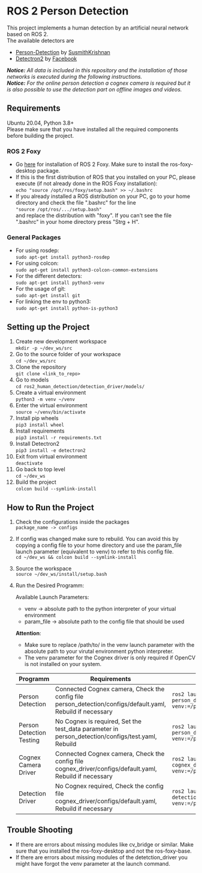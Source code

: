 # ROS 2 Person Detection #

This project implements a human detection by an artificial neural network based on ROS 2.  
The available detectors are

* [Person-Detection](https://github.com/SusmithKrishnan/person-detection) by [SusmithKrishnan](https://github.com/SusmithKrishnan)
* [Detectron2](https://github.com/facebookresearch/detectron2) by [Facebook](https://github.com/facebookresearch)

*__Notice:__ All data is included in this repository and the installation of those networks is executed during the following instructions.*  
*__Notice:__ For the online person detection a cognex camera is required but it is also possible to use the detection part on offline images and videos.*

## Requirements ##

Ubuntu 20.04, Python 3.8+  
Please make sure that you have installed all the required components before building the project.

### ROS 2 Foxy ###

* Go [here](https://index.ros.org/doc/ros2/Installation/Foxy/Linux-Install-Debians/) for installation of ROS 2 Foxy. Make sure to install the ros-foxy-desktop package.  
* If this is the first distribution of ROS that you installed on your PC, please execute (if not already done in the ROS Foxy installation):  
`echo "source /opt/ros/foxy/setup.bash" >> ~/.bashrc`  
* If you already installed a ROS distribution on your PC, go to your home directory and check the file ".bashrc" for the line  
`"source /opt/ros/.../setup.bash"`  
and replace the distribution with "foxy". If you can't see the file ".bashrc" in your home directory press "Strg + H".


### General Packages ###

* For using rosdep:  
`sudo apt-get install python3-rosdep`
* For using colcon:  
`sudo apt-get install python3-colcon-common-extensions`
* For the different detectors:  
`sudo apt-get install python3-venv`
* For the usage of git:  
`sudo apt-get install git`
* For linking the env to python3:  
`sudo apt-get install python-is-python3`


## Setting up the Project ##

1. Create new development workspace  
`mkdir -p ~/dev_ws/src`
2. Go to the source folder of your workspace  
`cd ~/dev_ws/src`
3. Clone the repository  
`git clone <link_to_repo>`
4. Go to models  
`cd ros2_human_detection/detection_driver/models/`
5. Create a virtual environment  
`python3 -m venv ~/venv`
6. Enter the virtual environment  
`source ~/venv/bin/activate`
7. Install pip wheels  
`pip3 install wheel`
8. Install requirements  
`pip3 install -r requirements.txt`
9. Install Detectron2  
`pip3 install -e detectron2`
10. Exit from virtual environment  
`deactivate`
11. Go back to top level  
`cd ~/dev_ws`
12. Build the project  
`colcon build --symlink-install`


## How to Run the Project ##

1. Check the configurations inside the packages  
`package_name -> configs`
2. If config was changed make sure to rebuild. You can avoid this by copying a config file to your home directory and use the param_file launch parameter (equivalent to venv) to refer to this config file.  
`cd ~/dev_ws && colcon build --symlink-install`
3. Source the workspace  
`source ~/dev_ws/install/setup.bash`
4. Run the Desired Programm:  

    Available Launch Parameters:
    
    * venv -> absolute path to the python interpreter of your virtual environment
    * param_file -> absolute path to the config file that should be used
    
    **Attention**:
    
    * Make sure to replace /path/to/ in the venv launch parameter with the absolute path to your virutal environment python interpreter.  
    * The venv parameter for the Cognex driver is only required if OpenCV is not installed on your system.

    Programm                 | Requirements                                                                                               | Command
    ---                      | ---                                                                                                        | ---
    Person Detection         | Connected Cognex camera, Check the config file person_detection/configs/default.yaml, Rebuild if necessary | `ros2 launch person_detection person_detection.launch.py venv:=/path/to/venv/bin/python`
    Person Detection Testing | No Cognex is required, Set the test_data parameter in person_detection/configs/test.yaml, Rebuild          | `ros2 launch person_detection person_detection_test.launch.py venv:=/path/to/venv/bin/python`
    Cognex Camera Driver     | Connected Cognex camera, Check the config file cognex_driver/configs/default.yaml, Rebuild if necessary    | `ros2 launch cognex_driver cognex_driver.launch.py venv:=/path/to/venv/bin/python`
    Detection Driver         | No Cognex required, Check the config file cognex_driver/configs/default.yaml, Rebuild if necessary         | `ros2 launch detection_driver detection_driver.launch.py venv:=/path/to/venv/bin/python`


## Trouble Shooting ##

* If there are errors about missing modules like cv_bridge or similar. Make sure that you installed the ros-foxy-desktop and not the ros-foxy-base.
* If there are errors about missing modules of the detetction_driver you might have forgot the venv parameter at the launch command.
